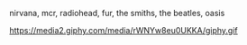nirvana, mcr, radiohead, fur, the smiths, the beatles, oasis

https://media2.giphy.com/media/rWNYw8eu0UKKA/giphy.gif
